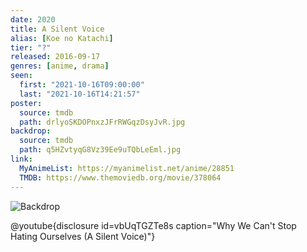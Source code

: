 ```yaml
---
date: 2020
title: A Silent Voice
alias: [Koe no Katachi]
tier: "?"
released: 2016-09-17
genres: [anime, drama]
seen:
  first: "2021-10-16T09:00:00"
  last: "2021-10-16T14:21:57"
poster:
  source: tmdb
  path: drlyoSKDOPnxzJFrRWGqzDsyJvR.jpg
backdrop:
  source: tmdb
  path: q5HZvtyqG8Vz39Ee9uTQbLeEml.jpg
link:
  MyAnimeList: https://myanimelist.net/anime/28851
  TMDB: https://www.themoviedb.org/movie/378064
---
```


![Backdrop](https://image.tmdb.org/t/p/w1280/5lAMQMWpXMsirvtLLvW7cJgEPkU.jpg "Source: TMDB")

@youtube{disclosure id=vbUqTGZTe8s caption="Why We Can't Stop Hating Ourselves (A Silent Voice)"}
